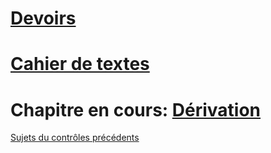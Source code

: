

# [Devoirs](https://github.com/1SSI/Devoirs/issues)

# [Cahier de textes](https://github.com/1SSI/Math/tree/master/Donn%C3%A9es/Cahier%20de%20textes)

# Chapitre en cours: [Dérivation](https://github.com/ThomasGire/Cours1S/blob/master/Chapitres/3.%20Derivation/Polycopie/Derivation.pdf)

[Sujets du contrôles précédents](https://github.com/1SSI/Math/tree/master/Donn%C3%A9es/Contr%C3%B4les)
